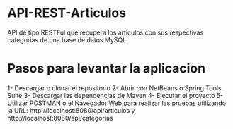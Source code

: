 # API-REST-Articulos
API de tipo RESTFul que recupera los articulos con sus respectivas categorias de una base de datos MySQL

# Pasos para levantar la aplicacion
1- Descargar o clonar el repositorio
2- Abrir con NetBeans o Spring Tools Suite
3- Descargar las dependencias de Maven
4- Ejecutar el proyecto
5- Utilizar POSTMAN o el Navegador Web para realizar las pruebas utilizando la URL: http://localhost:8080/api/articulos y http://localhost:8080/api/categorias
